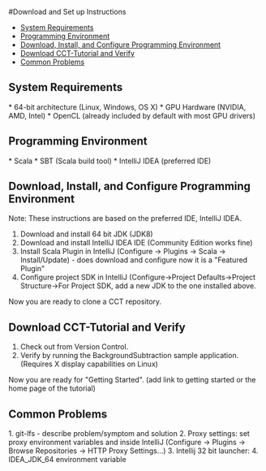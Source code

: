 #Download and Set up Instructions

*   [System Requirements](#sysreq)
*   [Programming Environment](#lang)
*   [Download, Install, and Configure Programming Environment](#steps)
*   [Download CCT-Tutorial and Verify](#clone)
*   [Common Problems](#gotchas)

<h2 id="sysreq">System Requirements</h2>
* 64-bit architecture (Linux, Windows, OS X)
* GPU Hardware (NVIDIA, AMD, Intel)
* OpenCL (already included by default with most GPU drivers)

<h2 id="lang">Programming Environment</h2>
* Scala 
* SBT (Scala build tool)
* IntelliJ IDEA (preferred IDE) 

<h2 id="steps">Download, Install, and Configure Programming Environment</h2>

Note: These instructions are based on the preferred IDE, IntelliJ IDEA. 

1.  Download and install 64 bit JDK (JDK8)
2.  Download and install IntelliJ IDEA IDE (Community Edition works fine) 
3.  Install Scala Plugin in IntelliJ
   (Configure -> Plugins -> Scala -> Install/Update) - does download and configure
      now it is a "Featured Plugin"
4.  Configure project SDK in IntelliJ 
   (Configure->Project Defaults->Project Structure->For Project SDK, add a new JDK to the one installed above.

Now you are ready to clone a CCT repository. 


<h2 id="clone">Download CCT-Tutorial and Verify</h2>

1. Check out from Version Control.
2. Verify by running the BackgroundSubtraction sample application. (Requires X display capabilities on Linux)

Now you are ready for "Getting Started".  (add link to getting started or the home page of the tutorial)

<h2 id="gotchas">Common Problems</h2>
1.  git-lfs - describe problem/symptom and solution
2.  Proxy settings: set proxy environment variables and inside IntelliJ (Configure -> Plugins -> Browse Repositories -> HTTP Proxy Settings...)
3.  Intellij 32 bit launcher: 
4.  IDEA_JDK_64 environment variable 

  
